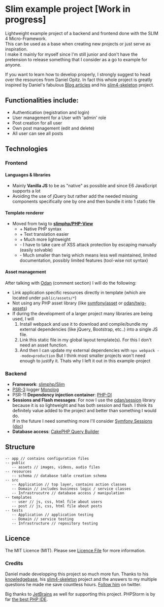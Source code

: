 # Slim example project [Work in progress]
Lightweight example project of a backend and frontend done with the SLIM 4 Micro-Framework.   
This can be used as a base when creating new projects or just serve as inspiration.    
I make it mainly for myself since I'm still junior and don't have the pretension to release something that I consider as a go to example for anyone.  
   
If you want to learn how to develop properly, I strongly suggest to head over the resources from Daniel Opitz.
In fact this whole project is greatly inspired by Daniel's fabulous [Blog articles](https://odan.github.io/) and his [slim4-skeleton](https://odan.github.io/slim4-skeleton/) project.
  
## Functionalities include:
* Authentication (registration and login)
* User management for a User with 'admin' role
* Post creation for all user
* Own post management (edit and delete)
* All user can see all posts 

## Technologies
### Frontend
#### Languages & libraries
* Mainly **Vanilla JS** to be as "native" as possible and since E6 JavaScript supports a lot 
* Avoiding the use of jQuery but rather add the needed missing components specifically one by one and then bundle it into 1 static file 
#### Template renderer
* Moved from twig to **[slimphp/PHP-View](https://github.com/slimphp/PHP-View)** 
  * \+ Native PHP syntax
  * \+ Text translation easier
  * \+ Much more lightweight 
  * \- I have to take care of XSS attack protection by escaping manually (easily solvable)
  * \- Much smaller than twig which means less well maintained, limited documentation, possibly limited features (tool-wise not syntax)
#### Asset management 
After talking with [Odan](http://disq.us/p/2dlx8ql) (comment section) I will do the following:
* Link application specific resources directly in template (which are located under `public/assets/*`)
* Not using any PHP asset library (like [symfony/asset](https://github.com/symfony/asset) or [odan/twig-assets](https://github.com/odan/twig-assets))
* If during the development of a larger project many libraries are being used, I will
    1. Install webpack and use it to download and compile/bundle my external dependencies (like jQuery, Bootstrap, etc..) into a single JS file.
    1. Link this static file in my global layout template(s). For this I don't need an asset function.
    1. And then I can update my external dependencies with `npx webpack --mode=production`
  But I think most smaller projects won't need enough to justify it. Thats why I left it out in this example-project 
### Backend
* **Framework**: [slimphp/Slim](https://github.com/slimphp/Slim)
* [PSR-3](https://github.com/php-fig/fig-standards/blob/master/accepted/PSR-3-logger-interface.md) logger [Monolog](https://github.com/Seldaek/monolog)
* PSR-11 **Dependency injection container**: [PHP-DI](https://github.com/PHP-DI/PHP-DI)
* **Sessions and Flash messages**: For now I use the [odan/session](https://github.com/odan/session) library because it is so lightweight and has both session and flash. I think its definitely value added to the project and better than something I would do.   
If in the future I need something more I'll consider [Symfony Sessions](https://github.com/symfony/http-foundation) ([doc](https://odan.github.io/2020/08/09/slim4-http-session.html)) 
* **Database access**: [CakePHP Query Builder](https://book.cakephp.org/4/en/orm/query-builder.html)


## Structure 
```
-- app // contains configuration files
-- public
   -- assets // images, videos, audio files
-- resources 
   -- schema // database table creation schema 
-- src
   -- Application // top layer, contains action classes
   -- Domain // includes business logic / service classes
   -- Infrastrucutre // database access / manipulation 
-- templates 
   -- user // js, css, html file about users
   -- post // js, css, html file about posts
-- tests
   -- Application // application testing
   -- Domain // service testing
   -- Infrastructure // repository testing
```


## Licence
The MIT Licence (MIT). Please see [Licence File](https://github.com/samuelgfeller/slim-example-project/blob/master/LICENCE.txt) for more information.

### Credits
Daniel made developping this project so much more fun. Thanks to his [knowledgebase](https://odan.github.io/), his [slim4-skeleton](https://odan.github.io/slim4-skeleton/) project and the answers to my multiple questions he made me save countless hours. [Follow him](https://twitter.com/dopitz) on twitter.


Big thanks to [JetBrains](https://jb.gg/OpenSource) as well for supporting this project. PHPStorm is by far [the best PHP IDE](https://www.cloudways.com/blog/top-ide-and-code-editors-php-development/). 

